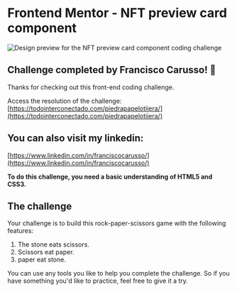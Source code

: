 # Frontend Mentor - NFT preview card component

![Design preview for the NFT preview card component coding challenge](./img/miniatura.jpg)


## Challenge completed by Francisco Carusso! 💯

Thanks for checking out this front-end coding challenge.

Access the resolution of the challenge: [https://todointerconectado.com/piedrapapelotijera/](https://todointerconectado.com/piedrapapelotijera/)


## You can also visit my linkedin:

[https://www.linkedin.com/in/franciscocarusso/](https://www.linkedin.com/in/franciscocarusso/)


**To do this challenge, you need a basic understanding of HTML5 and CSS3.**

## The challenge

Your challenge is to build this rock-paper-scissors game with the following features:
1) The stone eats scissors.
2) Scissors eat paper.
3) paper eat stone.

You can use any tools you like to help you complete the challenge. So if you have something you'd like to practice, feel free to give it a try.